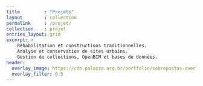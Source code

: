 ```yaml
---
title         : "Projets"
layout        : collection
permalink     : /projet/
collection    : projet
entries_layout: grid
excerpt: >
    Réhabilitation et constructions traditionnelles.
    Analyse et conservation de sites urbains.
    Gestion de collections, OpenBIM et bases de données.
header:
  overlay_image: https://cdn.palazzo.arq.br/portfolio/sobrepostas-overlay.jpg
  overlay_filter: 0.5
---
```

